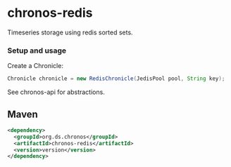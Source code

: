 # chronos-redis

Timeseries storage using redis sorted sets.

### Setup and usage

Create a Chronicle:

```java
Chronicle chronicle = new RedisChronicle(JedisPool pool, String key);
```

See chronos-api for abstractions.

Maven
-----

```xml
<dependency>
  <groupId>org.ds.chronos</groupId>
  <artifactId>chronos-redis</artifactId>
  <version>version</version>
</dependency>
```